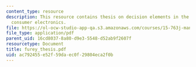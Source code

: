```yaml
---
content_type: resource
description: This resource contains thesis on decision elements in the design of a
  consumer electronics.
file: https://ol-ocw-studio-app-qa.s3.amazonaws.com/courses/15-763j-manufacturing-system-and-supply-chain-design-spring-2005/ac792455e52f59daec0f29804eca2f0b_furey_thesis.pdf
file_type: application/pdf
parent_uid: 16cd8037-8a80-d9e3-5548-d52ab9f2607f
resourcetype: Document
title: furey_thesis.pdf
uid: ac792455-e52f-59da-ec0f-29804eca2f0b
---
```

